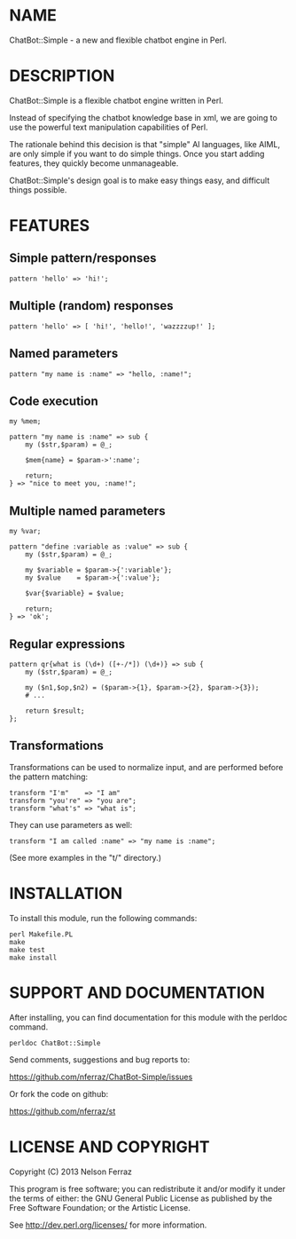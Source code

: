 NAME
====

ChatBot::Simple - a new and flexible chatbot engine in Perl.

DESCRIPTION
===========

ChatBot::Simple is a flexible chatbot engine written in Perl.

Instead of specifying the chatbot knowledge base in xml, we are
going to use the powerful text manipulation capabilities of Perl.

The rationale behind this decision is that "simple" AI languages,
like AIML, are only simple if you want to do simple things. Once
you start adding features, they quickly become unmanageable.

ChatBot::Simple's design goal is to make easy things easy, and
difficult things possible.

FEATURES
========

Simple pattern/responses
------------------------

	pattern 'hello' => 'hi!';

Multiple (random) responses
---------------------------

	pattern 'hello' => [ 'hi!', 'hello!', 'wazzzzup!' ];

Named parameters
----------------

	pattern "my name is :name" => "hello, :name!";

Code execution
--------------

	my %mem;

	pattern "my name is :name" => sub {
		my ($str,$param) = @_;

		$mem{name} = $param->':name';

		return;
	} => "nice to meet you, :name!";

Multiple named parameters
-------------------------

	my %var;

	pattern "define :variable as :value" => sub {
		my ($str,$param) = @_;

		my $variable = $param->{':variable'};
		my $value    = $param->{':value'};

		$var{$variable} = $value;

		return;
	} => 'ok';

Regular expressions
-------------------

	pattern qr{what is (\d+) ([+-/*]) (\d+)} => sub {
		my ($str,$param) = @_;

		my ($n1,$op,$n2) = ($param->{1}, $param->{2}, $param->{3});
		# ...

		return $result;
	};

Transformations
---------------

Transformations can be used to normalize input, and are performed
before the pattern matching:

	transform "I'm"    => "I am"
	transform "you're" => "you are";
	transform "what's" => "what is";

They can use parameters as well:

	transform "I am called :name" => "my name is :name";

(See more examples in the "t/" directory.)

INSTALLATION
============

To install this module, run the following commands:

	perl Makefile.PL
	make
	make test
	make install

SUPPORT AND DOCUMENTATION
=========================

After installing, you can find documentation for this module with the
perldoc command.

    perldoc ChatBot::Simple

Send comments, suggestions and bug reports to:

https://github.com/nferraz/ChatBot-Simple/issues

Or fork the code on github:

https://github.com/nferraz/st


LICENSE AND COPYRIGHT
=====================

Copyright (C) 2013 Nelson Ferraz

This program is free software; you can redistribute it and/or modify it
under the terms of either: the GNU General Public License as published
by the Free Software Foundation; or the Artistic License.

See http://dev.perl.org/licenses/ for more information.

